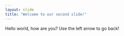 ```yaml
---
layout: slide
title: "Welcome to our second slide!"
---
```

Hello world, how are you?
Use the left arrow to go back!
